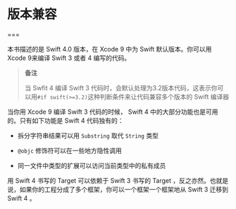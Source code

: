 # 版本兼容

===

本书描述的是 Swift 4.0 版本，在 Xcode 9 中为 Swift 默认版本。你可以用Xcode 9来编译 Swift 3 或者 4 编写的代码。

> **备注**
>
> 当 Swfit 4 编译 Swift 3 代码时，会默认处理为3.2版本代码，这表示你可以用`#if swift(>=3.2)`这种判断条件来让代码兼容多个版本的 Swift 编译器

当你用 Xcode 9 编译 Swift 3 代码的时候， Swift 4 中的大部分功能也是可用的。只有如下功能是 Swift 4 代码独有的：

* 拆分字符串结果可以用 `Substring` 取代 `String` 类型

* `@objc` 修饰符可以在一些地方隐性调用

* 同一文件中类型的扩展可以访问当前类型中的私有成员

用 Swift 4 书写的 Target 可以依赖于 Swift 3 书写的 Target ，反之亦然。也就是说，如果你的工程分成了多个框架，你可以一个框架一个框架地从 Swift 3 迁移到 Swift 4 。

